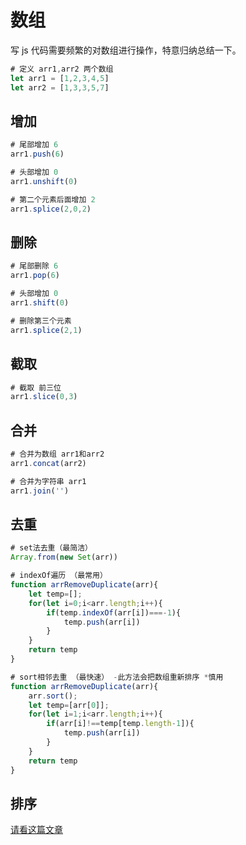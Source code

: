 # 数组

写 js 代码需要频繁的对数组进行操作，特意归纳总结一下。

```js
# 定义 arr1,arr2 两个数组
let arr1 = [1,2,3,4,5]
let arr2 = [1,3,3,5,7]
```

## 增加

```js
# 尾部增加 6
arr1.push(6)

# 头部增加 0
arr1.unshift(0)

# 第二个元素后面增加 2
arr1.splice(2,0,2)
```

## 删除

```js
# 尾部删除 6
arr1.pop(6)

# 头部增加 0
arr1.shift(0)

# 删除第三个元素
arr1.splice(2,1)
```

## 截取

```js
# 截取 前三位
arr1.slice(0,3)
```

## 合并

```js
# 合并为数组 arr1和arr2
arr1.concat(arr2)

# 合并为字符串 arr1
arr1.join('')
```

## 去重

```js
# set法去重（最简洁）
Array.from(new Set(arr))

# indexOf遍历 （最常用）
function arrRemoveDuplicate(arr){
    let temp=[];
    for(let i=0;i<arr.length;i++){
        if(temp.indexOf(arr[i])===-1){
            temp.push(arr[i])
        }
    }
    return temp
}

# sort相邻去重 （最快速） -此方法会把数组重新排序 *慎用
function arrRemoveDuplicate(arr){
    arr.sort();
    let temp=[arr[0]];
    for(let i=1;i<arr.length;i++){
        if(arr[i]!==temp[temp.length-1]){
            temp.push(arr[i])
        }
    }
    return temp
}
```

## 排序

[请看这篇文章](./sort.md)

